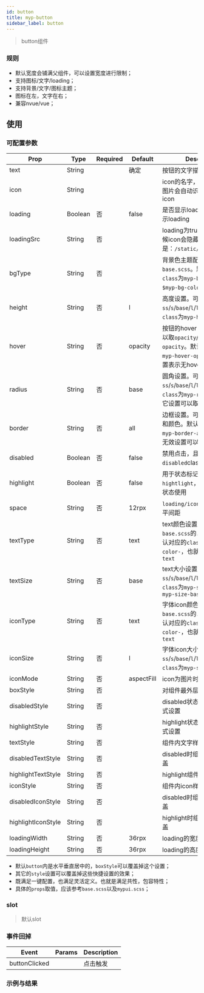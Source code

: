 ```yaml
---
id: button
title: myp-button
sidebar_label: button
---
```


> button组件

### 规则

- 默认宽度会铺满父组件，可以设置宽度进行限制；
- 支持图标/文字/loading；
- 支持背景/文字/图标主题；
- 图标在左，文字在右；
- 兼容nvue/vue；

## 使用

### 可配置参数

| Prop | Type | Required | Default | Description |
|-------------|------------|--------|--------|-----|
| text | String |  | 确定 | 按钮的文字描述 |
| icon | String |  | | icon的名字，或者图片地址。图片会自动识别。默认不带icon |
| loading | Boolean | 否 | false | 是否显示loading。true时显示loading |
| loadingSrc | String | 否 | | loading为true时显示，这时候icon会隐藏。默认gif是：`/static/ui/loading.gif` |
| bgType | String | 否 | | 背景色主题配置。具体值参考`base.scss`。默认对应背景`class`为`myp-bg-`，颜色为`$myp-bg-color-inverse`。 |
| height | String | 否 | l | 高度设置。可以取`ss`/`s`/`base`/`l`/`ll`。默认对应的`class`为`myp-height-l` |
| hover | String | 否 | opacity | 按钮的hover-class设置。可以取`opacity`/`bg`/`bg-opacity`。默认对应的`class`为`myp-hover-opacity`。其它设置表示无hover效果 |
| radius | String | 否 | base | 圆角设置。可以取`ss`/`s`/`base`/`l`/`ll`。默认对应的`class`为`myp-radius-base`。其它设置可以取消圆角 |
| border | String | 否 | all | 边框设置。可以同时设置边框和颜色。默认对应的`class`为`myp-border-all`，带有边框。无效设置可以取消边框 |
| disabled | Boolean | 否 | false | 禁用点击，且会具备`myp-disabled`class的禁用效果 |
| highlight | Boolean | 否 | false | 用于状态标记，是否`hightlight`，方便设置和切换状态使用 |
| space | String | 否 | 12rpx | `loading/icon`与`text`之间的水平间距 |
| textType | String | 否 | text | text颜色设置。具体参考`base.scss`的`.myp-color`。默认对应的`class`为`myp-color-`，也就是`myp-color-text` |
| textSize | String | 否 | base | text大小设置。可以取`ss`/`s`/`base`/`l`/`ll`。默认对应的`class`为`myp-size-`，也就是`myp-size-base` |
| iconType | String | 否 | text | 字体icon颜色设置。具体参考`base.scss`的`.myp-color`。默认对应的`class`为`myp-color-`，也就是`myp-color-text` |
| iconSize | String | 否 | l | 字体icon大小设置。可以取`ss`/`s`/`base`/`l`/`ll`。默认对应的`class`为`myp-size-l` |
| iconMode | String | 否 | aspectFill | icon为图片时的mode |
| boxStyle | String | 否 | | 对组件最外层进行样式定制 |
| disabledStyle | String | 否 | | disabled状态下组件最外层样式设置 |
| highlightStyle | String | 否 | | highlight状态下组件最外层样式设置 |
| textStyle | String | 否 | | 组件内文字样式覆盖 |
| disabledTextStyle | String | 否 | | disabled时组件内文字样式覆盖 |
| highlightTextStyle | String | 否 | | highlight组件内文字样式覆盖 |
| iconStyle | String | 否 | | 组件内icon样式覆盖 |
| disabledIconStyle | String | 否 | | disabled时组件内icon样式覆盖 |
| highlightIconStyle | String | 否 | | highlight时组件内icon样式覆盖 |
| loadingWidth | String | 否 | 36rpx | loading的宽度设置 |
| loadingHeight | String | 否 | 36rpx | loading的高度设置 |

- 默认`button`内是水平垂直居中的，`boxStyle`可以覆盖掉这个设置；
- 其它的`style`设置可以覆盖掉这些快捷设置的效果；
- 既满足一键配置，也满足灵活定义。也就是满足共性，包容特性；
- 具体的`props`取值，应该参考`base.scss`以及`mypui.scss`；

### slot

> 默认slot

### 事件回掉
| Event     | Params   | Description  |
|--------|--------|-----|
| buttonClicked | | 点击触发 |

### 示例与结果

